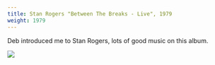 ```yaml
---
title: Stan Rogers "Between The Breaks - Live", 1979
weight: 1979
---
```

Deb introduced me to Stan Rogers, lots of good music on this album.

<img src="https://img.discogs.com/FN0N9oFkv45de1vOx_CywkmuTTM=/fit-in/600x600/filters:strip_icc():format(jpeg):mode_rgb():quality(90)/discogs-images/R-3141919-1479009956-4235.jpeg.jpg" />
